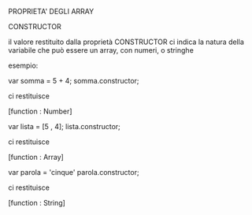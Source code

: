
PROPRIETA' DEGLI ARRAY

CONSTRUCTOR

il valore restituito dalla proprietà CONSTRUCTOR ci indica la natura della variabile che può essere un array, con numeri, o stringhe

esempio:

var somma = 5 + 4;
somma.constructor;

ci restituisce 

[function : Number]

var lista = [5 , 4];
lista.constructor;

ci restituisce 

[function : Array]

var parola = 'cinque'
parola.constructor;

ci restituisce 

[function : String]


